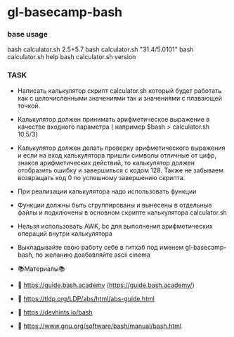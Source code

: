 # gl-basecamp-bash

### base usage

bash calculator.sh 2.5+5.7
bash calculator.sh "31.4/5.0101"
bash calculator.sh help
bash calculator.sh version

### TASK
- Написать калькулятор скрипт calculator.sh который будет работать как с целочисленными значениями так и значениями с плавающей точкой.
- Калькулятор должен принимать арифметическое выражение в качестве входного параметра ( например $bash > calculator.sh 10.5/3)
- Калькулятор должен делать проверку арифметического выражения и если на вход калькулятора пришли символы отличные от цифр, знаков арифметических действий, то калькулятор должен отобразить ошибку и завершиться с кодом 128. Также не забываем возвращать код 0 по успешному завершению скрипта.
- При реализации калькулятора надо использовать функции
- Функции должны быть сгруппированы и вынесены в отдельные файлы и подключены в основном скрипте калькулятора  calculator.sh
- Нельзя использовать AWK, bc для выполнения арифметических операций внутри калькулятора
- Выкладывайте свою работу себе в гитхаб под именем gl-basecamp-bash, по желанию доабавляйте ascii cinema

- 📚Материалы📚
- 📓 https://guide.bash.academy (https://guide.bash.academy/)
- 📔 https://tldp.org/LDP/abs/html/abs-guide.html
- 📒 https://devhints.io/bash
- 📕 https://www.gnu.org/software/bash/manual/bash.html